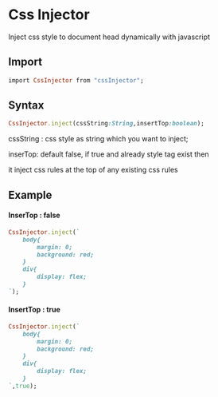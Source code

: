 # Css Injector

Inject css style to document head dynamically with javascript

## Import

```ruby
import CssInjector from "cssInjector";
```

## Syntax

```ruby
CssInjector.inject(cssString:String,insertTop:boolean);
```

cssString : css style as string which you want to inject;

inserTop: default false, if true and already style tag exist then

it inject css rules at the top of any existing css rules

## Example

#### InserTop : false

```ruby
CssInjector.inject(`
    body{
        margin: 0;
        background: red;
    }
    div{
        display: flex;
    }
`);
```

#### InsertTop : true

```ruby
CssInjector.inject(`
    body{
        margin: 0;
        background: red;
    }
    div{
        display: flex;
    }
`,true);
```